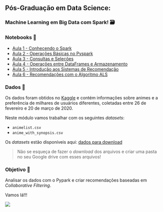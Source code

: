 ## Pós-Graduação em Data Science: 
### Machine Learning em Big Data com Spark! 🗃️

### Notebooks 📓

- [Aula 1 - Conhecendo o Spark](https://github.com/alura-tech/pos-datascience-big-data-spark/blob/main/Notebooks/Aula_1.ipynb)
- [Aula 2 - Operações Básicas no Pyspark](https://github.com/alura-tech/pos-datascience-big-data-spark/blob/main/Notebooks/Aula_2.ipynb)
- [Aula 3 - Consultas e Seleções](https://github.com/alura-tech/pos-datascience-big-data-spark/blob/main/Notebooks/Aula_3.ipynb)
- [Aula 4 - Operações entre DataFrames e Armazenamento](https://github.com/alura-tech/pos-datascience-big-data-spark/blob/main/Notebooks/Aula_4.ipynb)
- [Aula 5 - Introdução aos Sistemas de Recomendação](https://github.com/alura-tech/pos-datascience-big-data-spark/blob/main/Notebooks/Aula_5.ipynb)
- [Aula 6 - Recomendações com o Algoritmo ALS](https://github.com/alura-tech/pos-datascience-big-data-spark/blob/main/Notebooks/Aula_6.ipynb)

### Dados 🎲

Os dados foram obtidos no [Kaggle](https://www.kaggle.com/datasets/hernan4444/anime-recommendation-database-2020) e contém informações sobre animes e a preferência de milhares de usuários diferentes, coletadas entre 26 de fevereiro e 20 de março de 2020. 


Neste módulo vamos trabalhar com os seguintes *datasets*:
- `animelist.csv`
- `anime_with_synopsis.csv`

Os *datasets* estão disponíveis aqui: 
[dados para download](https://drive.google.com/drive/folders/1tFJgm41M94XFrrOoskYT_WbH7s5TRS3h?usp=sharing)

> Não se esqueça de fazer o *download* dos arquivos e criar uma pasta no seu Google drive com esses arquivos! 

### Objetivo 🎯
Analisar os dados com o Pypark e criar recomendações baseadas em *Collaborative Filtering*. 


Vamos lá!!! 
<p align="left"><img src='https://media.giphy.com/media/efCdWBE19bR26ScE02/giphy-downsized.gif'</p>

